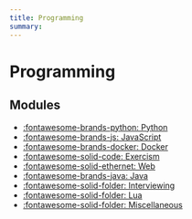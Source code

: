 ```yaml
---
title: Programming
summary:
---
```


Programming
===

Modules
---

- [:fontawesome-brands-python: Python](python/index.md)
- [:fontawesome-brands-js: JavaScript](javascript/index.md)
- [:fontawesome-brands-docker: Docker](docker/index.md)
- [:fontawesome-solid-code: Exercism](exercism/index.md)
- [:fontawesome-solid-ethernet: Web](web/index.md)
- [:fontawesome-brands-java: Java](java/index.md)
- [:fontawesome-solid-folder: Interviewing](interviewing/index.md)
- [:fontawesome-solid-folder: Lua](lua/index.md)
- [:fontawesome-solid-folder: Miscellaneous](miscellaneous/index.md)
